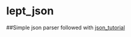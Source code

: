 # lept_json
##Simple json parser followed with [json_tutorial](https://link.zhihu.com/?target=https%3A//github.com/miloyip/json-tutorial)
